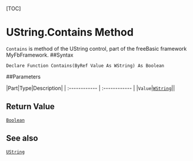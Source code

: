 [TOC]
# UString.Contains Method

`Contains` is method of the UString control, part of the freeBasic framework MyFbFramework.
##Syntax
```freeBasic
Declare Function Contains(ByRef Value As WString) As Boolean
```

##Parameters

|Part|Type|Description|
| :------------ | :------------ |
|`Value`|[`WString`]("https://www.freebasic.net/wiki/KeyPgWString")||

## Return Value
[`Boolean`]("https://www.freebasic.net/wiki/KeyPgBoolean")
## See also
[`UString`](UString.md)
